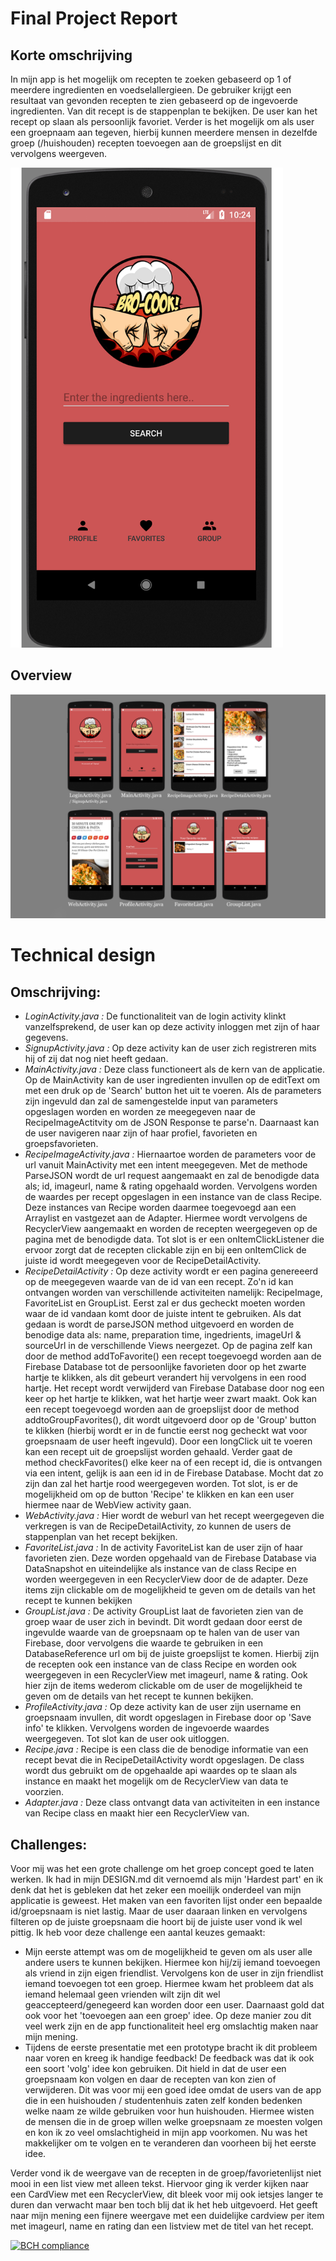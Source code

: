 # Final Project Report
## Korte omschrijving

In mijn app is het mogelijk om recepten te zoeken gebaseerd op 1 of meerdere ingredienten en voedselallergieen. De gebruiker krijgt een resultaat van gevonden recepten te zien gebaseerd op de ingevoerde ingredienten. Van dit recept is de stappenplan te bekijken. De user kan het recept op slaan als persoonlijk favoriet. Verder is het mogelijk om als user een groepnaam aan tegeven, hierbij kunnen meerdere mensen in dezelfde groep (/huishouden) recepten toevoegen aan de groepslijst en dit vervolgens weergeven.

<img src="https://github.com/tomdekr/project-01/blob/master/doc/Naamloos-1.png" width="436" height="768" />


## Overview
<img src="https://github.com/tomdekr/project-01/blob/master/doc/overview-screens.png" />

# Technical design
## Omschrijving:
- *LoginActivity.java :* De functionaliteit van de login activity klinkt vanzelfsprekend, de user kan op deze activity inloggen met zijn of haar gegevens. 
- *SignupActivity.java :* Op deze activity kan de user zich registreren mits hij of zij dat nog niet heeft gedaan.
- *MainActivity.java :* Deze class functioneert als de kern van de applicatie. Op de MainActivity kan de user ingredienten invullen op de editText om met een druk op de 'Search' button het uit te voeren. Als de parameters zijn ingevuld dan zal de samengestelde input van  parameters opgeslagen worden en worden ze meegegeven naar de RecipeImageActitvity om de JSON Response te parse'n. Daarnaast kan de user navigeren naar zijn of haar profiel, favorieten en groepsfavorieten. 
- *RecipeImageActivity.java :* Hiernaartoe worden de parameters voor de url vanuit MainActivity met een intent meegegeven. Met de methode ParseJSON wordt de url request aangemaakt en zal de benodigde data als; id, imageurl, name & rating opgehaald worden. 
Vervolgens worden de waardes per recept opgeslagen in een instance van de class Recipe. Deze instances van Recipe worden daarmee toegevoegd aan een Arraylist en vastgezet aan de Adapter. Hiermee wordt vervolgens de RecyclerView aangemaakt en worden de recepten weergegeven op de pagina met de benodigde data. Tot slot is er een onItemClickListener die ervoor zorgt dat de recepten clickable zijn en bij een onItemClick de juiste id wordt meegegeven voor de RecipeDetailActivity.
- *RecipeDetailActivity :* Op deze activity wordt er een pagina genereeerd op de meegegeven waarde van de id van een recept. Zo'n id kan ontvangen worden van verschillende activiteiten namelijk: RecipeImage, FavoriteList en GroupList. Eerst zal er dus gecheckt moeten worden waar de id vandaan komt door de juiste intent te gebruiken. Als dat gedaan is wordt de parseJSON method uitgevoerd en worden de benodige data als: name, preparation time, ingedrients, imageUrl & sourceUrl in de verschillende Views neergezet. Op de pagina zelf kan door de method addToFavorite() een recept toegevoegd worden aan de Firebase Database tot de persoonlijke favorieten door op het zwarte hartje te klikken, als dit gebeurt verandert hij vervolgens in een rood hartje. Het recept wordt verwijderd van Firebase Database door nog een keer op het hartje te klikken, wat het hartje weer zwart maakt. Ook kan een recept toegevoegd worden aan de groepslijst door de method addtoGroupFavorites(), dit wordt uitgevoerd door op de 'Group' button te klikken (hierbij wordt er in de functie eerst nog gecheckt wat voor groepsnaam de user heeft ingevuld). Door een longClick uit te voeren kan een recept uit de groepslijst worden gehaald. Verder gaat de method checkFavorites() elke keer na of een recept id, die is ontvangen via een intent, gelijk is aan een id in de Firebase Database. Mocht dat zo zijn dan zal het hartje rood weergegeven worden.
Tot slot, is er de mogelijkheid om op de button 'Recipe' te klikken en kan een user hiermee naar de WebView activity gaan.
- *WebActivity.java :* Hier wordt de weburl van het recept weergegeven die verkregen is van de RecipeDetailActivity, zo kunnen de users de stappenplan van het recept bekijken.
- *FavoriteList.java :* In de activity FavoriteList kan de user zijn of haar favorieten zien. Deze worden opgehaald van de Firebase Database via DataSnapshot en uiteindelijke als instance van de class Recipe en worden weergegeven in een RecyclerView door de de adapter. Deze items zijn clickable om de mogelijkheid te geven om de details van het recept te kunnen bekijken
- *GroupList.java :* De activity GroupList laat de favorieten zien van de groep waar de user zich in bevindt. Dit wordt gedaan door eerst de ingevulde waarde van de groepsnaam op te halen van de user van Firebase, door vervolgens die waarde te gebruiken in een DatabaseReference url om bij de juiste groepslijst te komen. Hierbij zijn de recepten ook een instance van de class Recipe en worden ook weergegeven in een RecyclerView met imageurl, name & rating. Ook hier zijn de items wederom clickable om de user de mogelijkheid te geven om de details van het recept te kunnen bekijken.
- *ProfileActivity.java :* Op deze activity kan de user zijn username en groepsnaam invullen, dit wordt opgeslagen in Firebase door op 'Save info' te klikken. Vervolgens worden de ingevoerde waardes weergegeven. Tot slot kan de user ook uitloggen.
- *Recipe.java :* Recipe is een class die de benodige informatie van een recept bevat die in RecipeDetailActivity wordt opgeslagen. De class wordt dus gebruikt om de opgehaalde api waardes op te slaan als instance en maakt het mogelijk om de RecyclerView van data te voorzien.
- *Adapter.java :*  Deze class ontvangt data van activiteiten in een instance van Recipe class en maakt hier een RecyclerView van.

## Challenges:

Voor mij was het een grote challenge om het groep concept goed te laten werken. Ik had in mijn DESIGN.md dit vernoemd als mijn 'Hardest part' en ik denk dat het is gebleken dat het zeker een moeilijk onderdeel van mijn applicatie is geweest. Het maken van een favoriten lijst onder een bepaalde id/groepsnaam is niet lastig. Maar de user daaraan linken en vervolgens filteren op de juiste groepsnaam die hoort bij de juiste user vond ik wel pittig. Ik heb voor deze challenge een aantal keuzes gemaakt:

- Mijn eerste attempt was om de mogelijkheid te geven om als user alle andere users te kunnen bekijken. Hiermee kon hij/zij iemand toevoegen als vriend in zijn eigen friendlist. Vervolgens kon de user in zijn friendlist iemand toevoegen tot een groep. Hiermee kwam het probleem dat als iemand helemaal geen vrienden wilt zijn dit wel geaccepteerd/genegeerd kan worden door een user. Daarnaast gold dat ook voor het 'toevoegen aan een groep' idee. Op deze manier zou dit veel werk zijn en de app functionaliteit heel erg omslachtig maken naar mijn mening.
- Tijdens de eerste presentatie met een prototype bracht ik dit probleem naar voren en kreeg ik handige feedback! De feedback was dat ik ook een soort 'volg' idee kon gebruiken. Dit hield in dat de user een groepsnaam kon volgen en daar de recepten van kon zien of  verwijderen. Dit was voor mij een goed idee omdat de users van de app die in een huishouden / studentenhuis zaten zelf konden bedenken welke naam ze wilde gebruiken voor hun huishouden. Hiermee wisten de mensen die in de groep willen welke groepsnaam ze moesten volgen en kon ik zo veel omslachtigheid in mijn app voorkomen. Nu was het makkelijker om te volgen en te veranderen dan voorheen bij het eerste idee.

Verder vond ik de weergave van de recepten in de groep/favorietenlijst niet mooi in een list view met alleen tekst. Hiervoor ging ik verder kijken naar een CardView met een RecyclerView, dit bleek voor mij ook ietsjes langer te duren dan verwacht maar ben toch blij dat ik het heb uitgevoerd. Het geeft naar mijn mening een fijnere weergave met een duidelijke cardview per item met imageurl, name en rating dan een listview met de titel van het recept. 

[![BCH compliance](https://bettercodehub.com/edge/badge/tomdekr/project-01?branch=master)](https://bettercodehub.com/)
